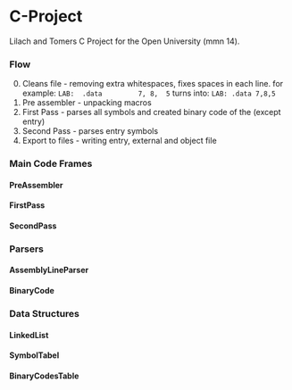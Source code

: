 # C-Project
Lilach and Tomers C Project for the Open University (mmn 14).

### Flow ###
0. Cleans file - removing extra whitespaces, fixes spaces in each line. for example:
                 `LAB:  .data         7, 8,  5` turns into: `LAB: .data 7,8,5`
1. Pre assembler - unpacking macros
2. First Pass - parses all symbols and created binary code of the (except entry)
3. Second Pass - parses entry symbols
4. Export to files - writing entry, external and object file

### Main Code Frames

#### PreAssembler

#### FirstPass

#### SecondPass

### Parsers

#### AssemblyLineParser

#### BinaryCode

### Data Structures

#### LinkedList

#### SymbolTabel

#### BinaryCodesTable